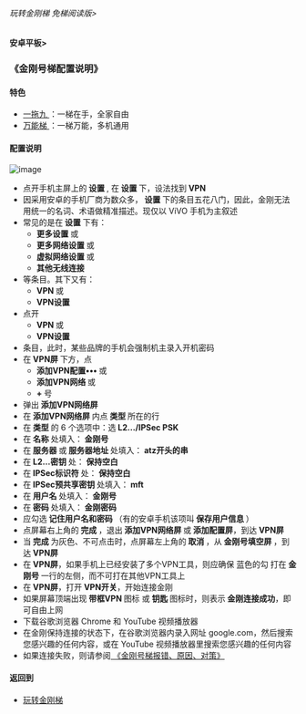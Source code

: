 ###### 玩转金刚梯 免梯阅读版>
#### 安卓平板>
### 《金刚号梯配置说明》

#### 特色
  - [ 一拖九 ](https://github.com/a2zitpro/web/blob/master/LadderFree/kkDictionary/OneForNine.md)：一梯在手，全家自由
  - [ 万能梯 ](https://github.com/a2zitpro/web/blob/master/LadderFree/kkDictionary/KKLadderKKIDMultipurpose.md)：一梯万能，多机通用
 
#### 配置说明
![image](https://github.com/a2zitpro/web/blob/master/B073B1E6-B647-48FA-8931-35923C5EA54F.jpeg)<br>
- 点开手机主屏上的<strong> 设置 </strong>, 在<strong> 设置 </strong>下，设法找到<strong> VPN </strong>
- 因采用安卓的手机厂商为数众多，<strong> 设置 </strong>下的条目五花八门，因此，金刚无法用统一的名词、术语做精准描述。现仅以 ViVO 手机为主叙述
- 常见的是在<strong> 设置 </strong>下有：
  - <strong> 更多设置 </strong>或
  - <strong> 更多网络设置 </strong>或
  - <strong> 虚拟网络设置 </strong>或
  - <strong> 其他无线连接 </strong>
- 等条目。其下又有：
  - <strong> VPN </strong>或
  - <strong> VPN设置 </strong>
- 点开
  - <strong> VPN </strong>或
  - <strong> VPN设置 </strong>
- 条目，此时，某些品牌的手机会强制机主录入开机密码
- 在<strong> VPN屏 </strong>下方，点
  - <strong> 添加VPN配置••• </strong>或
  - <strong> 添加VPN网络 </strong>或
  - <strong> + </strong>号
- 弹出<strong> 添加VPN网络屏 </strong>
- 在<strong> 添加VPN网络屏 </strong>内点<strong> 类型 </strong>所在的行
- 在<strong> 类型 </strong>的 6 个选项中：选<strong> L2…/IPSec PSK </strong>
- 在<strong> 名称 </strong>处填入：<strong> 金刚号 </strong>
- 在<strong> 服务器 </strong>或<strong> 服务器地址 </strong>处填入：<strong> atz开头的串 </strong>
- 在<strong> L2…密钥 </strong>处：<strong> 保持空白 </strong>
- 在<strong> IPSec标识符 </strong>处：<strong> 保持空白 </strong>
- 在<strong> IPSec预共享密钥 </strong>处填入：<strong> mft </strong>
- 在<strong> 用户名 </strong>处填入：<strong> 金刚号 </strong>
- 在<strong> 密码 </strong>处填入：<strong> 金刚密码 </strong>
- 应勾选<strong> 记住用户名和密码 </strong>（有的安卓手机该项叫<strong> 保存用户信息 </strong>）
- 点屏幕右上角的<strong> 完成 </strong>，退出<strong> 添加VPN网络屏 </strong>或<strong> 添加配置屏</strong>，到达<strong> VPN屏</strong>
- 当<strong> 完成 </strong>为灰色、不可点击时，点屏幕左上角的<strong> 取消 </strong>，从<strong> 金刚号填空屏 </strong>，到达<strong> VPN屏</strong>
- 在<strong> VPN屏</strong>，如果手机上已经安装了多个VPN工具，则应确保</strong> 蓝色的勾 </strong>打在<strong> 金刚号 </strong>一行的左侧，而不可打在其他VPN工具上
- 在<strong> VPN屏</strong>，打开<strong> VPN开关</strong>，开始连接金刚
- 如果屏幕顶端出现<strong> 带框VPN </strong>图标 或<strong> 钥匙 </strong>图标时，则表示<strong> 金刚连接成功</strong>，即可自由上网
- 下载谷歌浏览器 Chrome 和 YouTube 视频播放器
- 在金刚保持连接的状态下，在谷歌浏览器内录入网址 google.com，然后搜索您感兴趣的任何内容，或在 YouTube 视频播放器里搜索您感兴趣的任何内容
- 如果连接失败，则请参阅[ 《金刚号梯报错、原因、对策》](https://github.com/a2zitpro/web/blob/master/LadderFree/kkDictionary/KKLadderKKIDErroMessage.md)


#### 返回到
- [玩转金刚梯](https://github.com/a2zitpro/web/blob/master/LadderFree/A.md)

